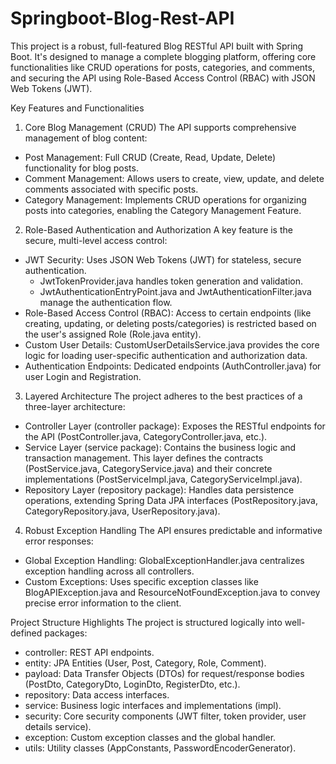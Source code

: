# Springboot-Blog-Rest-API
This project is a robust, full-featured Blog RESTful API built with Spring Boot. It's designed to manage a complete blogging platform, offering core functionalities like CRUD operations for posts, categories, and comments, and securing the API using Role-Based Access Control (RBAC) with JSON Web Tokens (JWT).

Key Features and Functionalities
1. Core Blog Management (CRUD)
The API supports comprehensive management of blog content:
 * Post Management: Full CRUD (Create, Read, Update, Delete) functionality for blog posts.
 * Comment Management: Allows users to create, view, update, and delete comments associated with specific posts.
 * Category Management: Implements CRUD operations for organizing posts into categories, enabling the Category Management Feature.
2. Role-Based Authentication and Authorization
A key feature is the secure, multi-level access control:
 * JWT Security: Uses JSON Web Tokens (JWT) for stateless, secure authentication.
   * JwtTokenProvider.java handles token generation and validation.
   * JwtAuthenticationEntryPoint.java and JwtAuthenticationFilter.java manage the authentication flow.
 * Role-Based Access Control (RBAC): Access to certain endpoints (like creating, updating, or deleting posts/categories) is restricted based on the user's assigned Role (Role.java entity).
 * Custom User Details: CustomUserDetailsService.java provides the core logic for loading user-specific authentication and authorization data.
 * Authentication Endpoints: Dedicated endpoints (AuthController.java) for user Login and Registration.
3. Layered Architecture
The project adheres to the best practices of a three-layer architecture:
 * Controller Layer (controller package): Exposes the RESTful endpoints for the API (PostController.java, CategoryController.java, etc.).
 * Service Layer (service package): Contains the business logic and transaction management. This layer defines the contracts (PostService.java, CategoryService.java) and their concrete implementations (PostServiceImpl.java, CategoryServiceImpl.java).
 * Repository Layer (repository package): Handles data persistence operations, extending Spring Data JPA interfaces (PostRepository.java, CategoryRepository.java, UserRepository.java).
4. Robust Exception Handling
The API ensures predictable and informative error responses:
 * Global Exception Handling: GlobalExceptionHandler.java centralizes exception handling across all controllers.
 * Custom Exceptions: Uses specific exception classes like BlogAPIException.java and ResourceNotFoundException.java to convey precise error information to the client.

Project Structure Highlights
The project is structured logically into well-defined packages:
 * controller: REST API endpoints.
 * entity: JPA Entities (User, Post, Category, Role, Comment).
 * payload: Data Transfer Objects (DTOs) for request/response bodies (PostDto, CategoryDto, LoginDto, RegisterDto, etc.).
 * repository: Data access interfaces.
 * service: Business logic interfaces and implementations (impl).
 * security: Core security components (JWT filter, token provider, user details service).
 * exception: Custom exception classes and the global handler.
 * utils: Utility classes (AppConstants, PasswordEncoderGenerator).
